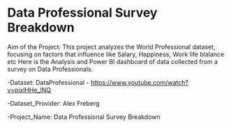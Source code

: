 # Data Professional Survey Breakdown

Aim of the Project: This project analyzes the World Professional dataset, focusing on factors that influence like Salary, Happiness, Work life blalance etc
Here is the Analysis and Power BI dashboard of data collected from a survey on Data Professionals.

-Dataset: DataProfessional - https://www.youtube.com/watch?v=pixlHHe_lNQ 

-Dataset_Provider: Alex Freberg

-Project_Name: Data Professional Survey Breakdown


